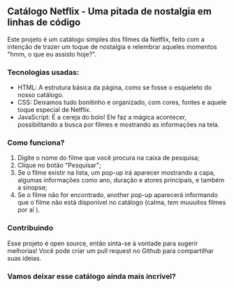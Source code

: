 ## Catálogo Netflix - Uma pitada de nostalgia em linhas de código 

Este projeto é um catálogo simples dos filmes da Netflix, feito com a intenção de trazer um toque de nostalgia e relembrar aqueles momentos "hmm, o que eu assisto hoje?". 

### Tecnologias usadas:

* HTML: A estrutura básica da página, como se fosse o esqueleto do nosso catálogo.
* CSS: Deixamos tudo bonitinho e organizado, com cores, fontes e aquele toque especial de Netflix. 
* JavaScript: É a cereja do bolo! Ele faz a mágica acontecer, possibilitando a busca por filmes e mostrando as informações na tela.

### Como funciona?

1. Digite o nome do filme que você procura na caixa de pesquisa;
2. Clique no botão "Pesquisar";
3. Se o filme existir na lista, um pop-up irá aparecer mostrando a capa, algumas informações como ano, duração e atores principais, e também a sinopse;
4. Se o filme não for encontrado, another pop-up aparecerá informando que o filme não está disponível no catálogo (calma, tem muuuitos filmes por aí ).

### Contribuindo

Esse projeto é open source, então sinta-se à vontade para sugerir melhorias! Você pode criar um pull request no Github para compartilhar suas ideias.

### Vamos deixar esse catálogo ainda mais incrível?
